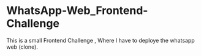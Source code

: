 # WhatsApp-Web_Frontend-Challenge
This is a small Frontend Challenge , Where I have to deploye the whatsapp web (clone).
